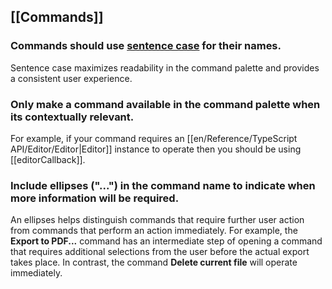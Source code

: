 ## [[Commands]]

### Commands should use [sentence case]() for their names.

Sentence case maximizes readability in the command palette and provides a consistent user experience.

### Only make a command available in the command palette when its contextually relevant.

For example, if your command requires an [[en/Reference/TypeScript API/Editor/Editor|Editor]] instance to operate then you should be using [[editorCallback]].

### Include ellipses ("...") in the command name to indicate when more information will be required.

An ellipses helps distinguish commands that require further user action from commands that perform an action immediately. For example, the **Export to PDF...** command has an intermediate step of opening a command that requires additional selections from the user before the actual export takes place. In contrast, the command **Delete current file** will operate immediately.